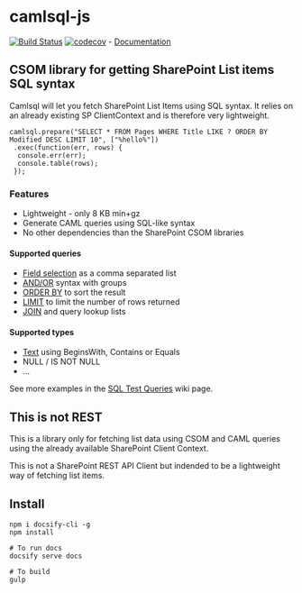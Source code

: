 # camlsql-js

[![Build Status](https://travis-ci.org/dlid/camlsql-js.svg?branch=master)](https://travis-ci.org/dlid/camlsql-js) [![codecov](https://codecov.io/gh/dlid/camlsql-js/branch/master/graph/badge.svg)](https://codecov.io/gh/dlid/camlsql-js) - [Documentation](https://dlid.github.io/camlsql-js)

## CSOM library for getting SharePoint List items SQL syntax

Camlsql will let you fetch SharePoint List Items using SQL syntax. It relies on an already existing SP ClientContext and is therefore very lightweight.

```
camlsql.prepare("SELECT * FROM Pages WHERE Title LIKE ? ORDER BY Modified DESC LIMIT 10", ["%hello%"])
 .exec(function(err, rows) {
  console.err(err);
  console.table(rows);
 });
```
 
### Features

- Lightweight - only 8 KB min+gz
- Generate CAML queries using SQL-like syntax
- No other dependencies than the SharePoint CSOM libraries

#### Supported queries

- [Field selection](https://github.com/dlid/camlsql-js/wiki/SQL-Test-Queries-----Field-Selection) as a comma separated list
- [AND/OR](https://github.com/dlid/camlsql-js/wiki/SQL-Test-Queries---AND---OR) syntax with groups
- [ORDER BY](https://github.com/dlid/camlsql-js/wiki/SQL-Test-Queries---ORDER-BY) to sort the result
- [LIMIT](https://github.com/dlid/camlsql-js/wiki/SQL-Test-Queries---LIMIT) to limit the number of rows returned
- [JOIN](https://github.com/dlid/camlsql-js/wiki/SQL-Test-Queries---JOIN) and query lookup lists

#### Supported types

 - [Text](https://github.com/dlid/camlsql-js/wiki/camlsql.text-method) using BeginsWith, Contains or Equals
 - NULL / IS NOT NULL
 - ...


See more examples in the [SQL Test Queries](https://github.com/dlid/camlsql-js/wiki/SQL-Test-Queries) wiki page.


## This is not REST

This is a library only for fetching list data using CSOM and CAML queries using the already available SharePoint Client Context.

This is not a SharePoint REST API Client but indended to be a lightweight way of fetching list items.


## Install

```
npm i docsify-cli -g
npm install

# To run docs
docsify serve docs

# To build
gulp

```
